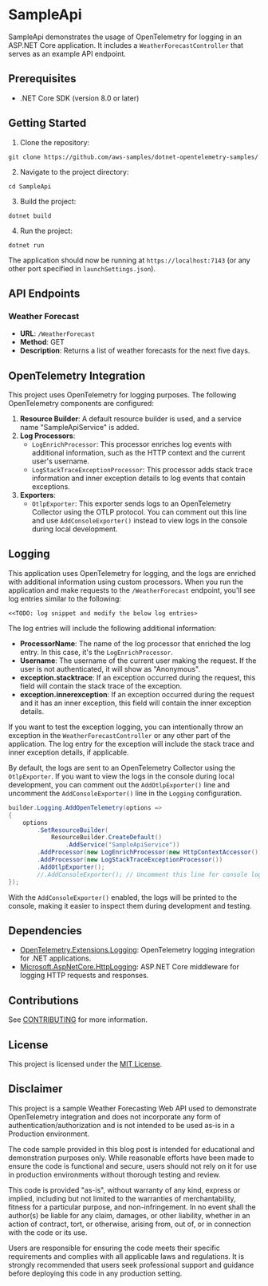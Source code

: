 # SampleApi

SampleApi demonstrates the usage of OpenTelemetry for logging in an ASP.NET Core application. It includes a `WeatherForecastController` that serves as an example API endpoint.

## Prerequisites

- .NET Core SDK (version 8.0 or later)

## Getting Started

1. Clone the repository:

```
git clone https://github.com/aws-samples/dotnet-opentelemetry-samples/
```

2. Navigate to the project directory:

```
cd SampleApi
```

3. Build the project:

```
dotnet build
```

4. Run the project:

```
dotnet run
```

The application should now be running at `https://localhost:7143` (or any other port specified in `launchSettings.json`).

## API Endpoints

### Weather Forecast

- **URL**: `/WeatherForecast`
- **Method**: GET
- **Description**: Returns a list of weather forecasts for the next five days.

## OpenTelemetry Integration

This project uses OpenTelemetry for logging purposes. The following OpenTelemetry components are configured:

1. **Resource Builder**: A default resource builder is used, and a service name "SampleApiService" is added.
2. **Log Processors**:
   - `LogEnrichProcessor`: This processor enriches log events with additional information, such as the HTTP context and the current user's username.
   - `LogStackTraceExceptionProcessor`: This processor adds stack trace information and inner exception details to log events that contain exceptions.
3. **Exporters**:
   - `OtlpExporter`: This exporter sends logs to an OpenTelemetry Collector using the OTLP protocol. You can comment out this line and use `AddConsoleExporter()` instead to view logs in the console during local development.

## Logging

This application uses OpenTelemetry for logging, and the logs are enriched with additional information using custom processors. When you run the application and make requests to the `/WeatherForecast` endpoint, you'll see log entries similar to the following:

```
<<TODO: log snippet and modify the below log entries>
```

The log entries will include the following additional information:

- **ProcessorName**: The name of the log processor that enriched the log entry. In this case, it's the `LogEnrichProcessor`.
- **Username**: The username of the current user making the request. If the user is not authenticated, it will show as "Anonymous".
- **exception.stacktrace**: If an exception occurred during the request, this field will contain the stack trace of the exception.
- **exception.innerexception**: If an exception occurred during the request and it has an inner exception, this field will contain the inner exception details.

If you want to test the exception logging, you can intentionally throw an exception in the `WeatherForecastController` or any other part of the application. The log entry for the exception will include the stack trace and inner exception details, if applicable.

By default, the logs are sent to an OpenTelemetry Collector using the `OtlpExporter`. If you want to view the logs in the console during local development, you can comment out the `AddOtlpExporter()` line and uncomment the `AddConsoleExporter()` line in the `Logging` configuration.

```csharp
builder.Logging.AddOpenTelemetry(options =>
{
    options
        .SetResourceBuilder(
            ResourceBuilder.CreateDefault()
                .AddService("SampleApiService"))
        .AddProcessor(new LogEnrichProcessor(new HttpContextAccessor()))
        .AddProcessor(new LogStackTraceExceptionProcessor())
        .AddOtlpExporter();
        //.AddConsoleExporter(); // Uncomment this line for console logging
});
```

With the `AddConsoleExporter()` enabled, the logs will be printed to the console, making it easier to inspect them during development and testing.

## Dependencies

- [OpenTelemetry.Extensions.Logging](https://www.nuget.org/packages/OpenTelemetry.Extensions.Logging/): OpenTelemetry logging integration for .NET applications.
- [Microsoft.AspNetCore.HttpLogging](https://www.nuget.org/packages/Microsoft.AspNetCore.HttpLogging/): ASP.NET Core middleware for logging HTTP requests and responses.

## Contributions

See [CONTRIBUTING]() for more information.

## License

This project is licensed under the [MIT License]().

## Disclaimer

This project is a sample Weather Forecasting Web API used to demonstrate OpenTelemetry integration and does not incorporate any form of authentication/authorization and is not intended to be used as-is in a Production environment.

The code sample provided in this blog post is intended for educational and demonstration purposes only. While reasonable efforts have been made to ensure the code is functional and secure, users should not rely on it for use in production environments without thorough testing and review.

This code is provided "as-is", without warranty of any kind, express or implied, including but not limited to the warranties of merchantability, fitness for a particular purpose, and non-infringement. In no event shall the author(s) be liable for any claim, damages, or other liability, whether in an action of contract, tort, or otherwise, arising from, out of, or in connection with the code or its use.

Users are responsible for ensuring the code meets their specific requirements and complies with all applicable laws and regulations. It is strongly recommended that users seek professional support and guidance before deploying this code in any production setting.
